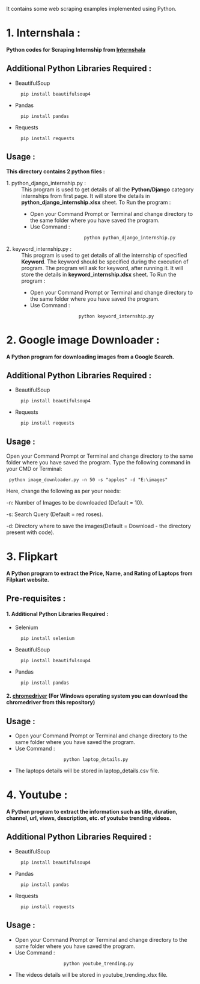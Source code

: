 
It contains some web scraping examples implemented using Python.

<h1>1. Internshala :</h1>
<b>Python codes for Scraping Internship from <a href="https://internshala.com/internships">Internshala</a></b>

<h2>Additional Python Libraries Required :</h2>

<ul>
  <li>BeautifulSoup</li>
  
      pip install beautifulsoup4
</ul>
<ul>
  <li>Pandas</li>
  
      pip install pandas
</ul>
<ul>
  <li>Requests</li>
  
      pip install requests
</ul>
<h2>Usage :</h2>
<b>This directory contains 2 python files :</b>
<dl>
  <dt>1. python_django_internship.py :</dt>
  <dd>This program is used to get details of all the <b>Python/Django</b> category internships from first page. It will store the details in <b>python_django_internship.xlsx</b> sheet. To Run the program :
    <ul>
         <li>Open your Command Prompt or Terminal and change directory to the same folder where you have saved the program.</li>
         <li>Use Command :</li>
  
                        python python_django_internship.py
                  
   </ul></dd>
  <dt>2. keyword_internship.py :</dt>
  <dd>This program is used to get details of all the internship of specified <b>Keyword</b>. The keyword should be specified during the execution of program. The program will ask for keyword, after running it. It will store the details in <b>keyword_internship.xlsx</b> sheet. To Run the program :
    <ul>
         <li>Open your Command Prompt or Terminal and change directory to the same folder where you have saved the program.</li>
         <li>Use Command :</li>
  
                      python keyword_internship.py
                  
   </ul></dd>
</dl>

<h1>2. Google image Downloader :</h1>
<b>A Python program for downloading images from a Google Search.</b>

<h2>Additional Python Libraries Required :</h2>

<ul>
  <li>BeautifulSoup</li>
  
      pip install beautifulsoup4
</ul>
<ul>
  <li>Requests</li>
  
      pip install requests
</ul>
<h2>Usage :</h2>

Open your Command Prompt or Terminal and change directory to the same folder where you have saved the program. Type the following command in your CMD or Terminal:

     python image_downloader.py -n 50 -s "apples" -d "E:\images"
     
Here, change the following as per your needs:

-n: Number of Images to be downloaded (Default = 10).

-s: Search Query (Default = red roses).

-d: Directory where to save the images(Default = Download - the directory present with code).

<h1>3. Flipkart</h1>
<b>A Python program to extract the Price, Name, and Rating of Laptops from Filpkart website.</b>

<h2>Pre-requisites :</h2>
<h4>1. Additional Python Libraries Required :</h4>

<ul>
  <li>Selenium</li>
  
      pip install selenium
</ul>
<ul>
  <li>BeautifulSoup</li>
  
      pip install beautifulsoup4
</ul>
<ul>
  <li>Pandas</li>
  
      pip install pandas
</ul>
<h4>2. <a href="https://chromedriver.chromium.org/downloads">chromedriver</a> (For Windows operating system you can download the chromedriver from this repository)</h4>
<h2>Usage :</h2>
<ul>
         <li>Open your Command Prompt or Terminal and change directory to the same folder where you have saved the program.</li>
         <li>Use Command :</li>
  
                      python laptop_details.py              
</ul>
<ul>
  <li>The laptops details will be stored in laptop_details.csv file.</li>
</ul>

<h1>4. Youtube :</h1>
<b>A Python program to extract the information such as title, duration, channel, url, views, description, etc. of youtube trending videos.</b>

<h2>Additional Python Libraries Required :</h2>

<ul>
  <li>BeautifulSoup</li>
  
      pip install beautifulsoup4
</ul>
<ul>
  <li>Pandas</li>
  
      pip install pandas
</ul>
<ul>
  <li>Requests</li>
  
      pip install requests
</ul>
<h2>Usage :</h2>
<ul>
         <li>Open your Command Prompt or Terminal and change directory to the same folder where you have saved the program.</li>
         <li>Use Command :</li>
  
                      python youtube_trending.py             
</ul>
<ul>
  <li>The videos details will be stored in youtube_trending.xlsx file.</li>
</ul>
